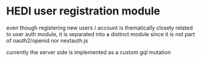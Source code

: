 # HEDI user registration module

even though registering new users / account is thematically closely related to user auth module, it is separated into a distinct module since it is not part of oauth2/openid nor nextauth.js

currently the server side is implemented as a custom gql mutation
